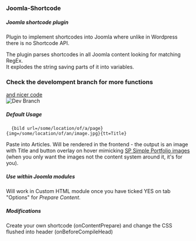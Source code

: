 ### Joomla-Shortcode
##### Joomla shortcode plugin
  
Plugin to implement shortcodes into Joomla where unlike in Wordpress there is no Shortcode API.  
  
The plugin parses shortcodes in all Joomla content looking for matching RegEx.  
It explodes the string saving parts of it into variables.  

### Check the develompent branch for more functions
[and nicer code](https://github.com/mthjn/Joomla-Shortcode/tree/development)  
![Dev Branch](http://i.giphy.com/xTiTnha7sQBSXcl4SA.gif)

##### Default Usage

      {bild url=/some/location/of/a/page}{img=/some/location/of/an/image.jpg}{tt=Title}

Paste into Articles. Will be rendered in the frontend -  the output is an image with Title and button overlay on hover mimicking [SP Simple Portfolio images](http://demo.joomshaper.com/extensions/sp-simple-portfolio) (when you only want the images not the content system around it, it's for you).  
  
  
##### Use within Joomla modules  

Will work in Custom HTML module once you have ticked YES on tab "Options" for *Prepare Content*.  

##### Modifications  

Create your own shortcode (onContentPrepare) and change the CSS flushed into header (onBeforeCompileHead)  
